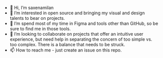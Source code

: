 - 👋 Hi, I’m saxenamilan
- 👀 I’m interested in open source and bringing my visual and design talents to bear on projects.
- 🌱 I’m spend most of my time in Figma and tools other than GitHub, so be sure to find me in those tools.
- 💞️ I’m looking to collaborate on projects that offer an intuitive user experience, but need help in separating the concern of too simple vs. too complex. There is a balance that needs to be struck.
- 📫 How to reach me - just create an issue on this repo.

<!---
This is a ✨ special ✨ repository because its `README.md` (this file) appears on your GitHub profile.
You can click the Preview link to take a look at your changes.
--->
